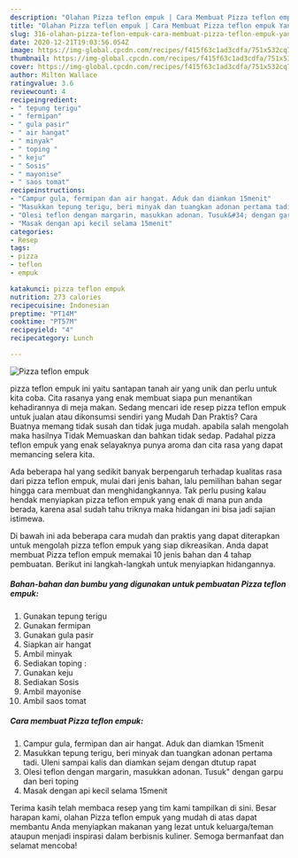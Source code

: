 ```yaml
---
description: "Olahan Pizza teflon empuk | Cara Membuat Pizza teflon empuk Yang Enak Dan Lezat"
title: "Olahan Pizza teflon empuk | Cara Membuat Pizza teflon empuk Yang Enak Dan Lezat"
slug: 316-olahan-pizza-teflon-empuk-cara-membuat-pizza-teflon-empuk-yang-enak-dan-lezat
date: 2020-12-21T19:03:56.054Z
image: https://img-global.cpcdn.com/recipes/f415f63c1ad3cdfa/751x532cq70/pizza-teflon-empuk-foto-resep-utama.jpg
thumbnail: https://img-global.cpcdn.com/recipes/f415f63c1ad3cdfa/751x532cq70/pizza-teflon-empuk-foto-resep-utama.jpg
cover: https://img-global.cpcdn.com/recipes/f415f63c1ad3cdfa/751x532cq70/pizza-teflon-empuk-foto-resep-utama.jpg
author: Milton Wallace
ratingvalue: 3.6
reviewcount: 4
recipeingredient:
- " tepung terigu"
- " fermipan"
- " gula pasir"
- " air hangat"
- " minyak"
- " toping "
- " keju"
- " Sosis"
- " mayonise"
- " saos tomat"
recipeinstructions:
- "Campur gula, fermipan dan air hangat. Aduk dan diamkan 15menit"
- "Masukkan tepung terigu, beri minyak dan tuangkan adonan pertama tadi. Uleni sampai kalis dan diamkan sejam dengan dtutup rapat"
- "Olesi teflon dengan margarin, masukkan adonan. Tusuk&#34; dengan garpu dan beri toping"
- "Masak dengan api kecil selama 15menit"
categories:
- Resep
tags:
- pizza
- teflon
- empuk

katakunci: pizza teflon empuk 
nutrition: 273 calories
recipecuisine: Indonesian
preptime: "PT14M"
cooktime: "PT57M"
recipeyield: "4"
recipecategory: Lunch

---
```



![Pizza teflon empuk](https://img-global.cpcdn.com/recipes/f415f63c1ad3cdfa/751x532cq70/pizza-teflon-empuk-foto-resep-utama.jpg)


pizza teflon empuk ini yaitu santapan tanah air yang unik dan perlu untuk kita coba. Cita rasanya yang enak membuat siapa pun menantikan kehadirannya di meja makan.
Sedang mencari ide resep pizza teflon empuk untuk jualan atau dikonsumsi sendiri yang Mudah Dan Praktis? Cara Buatnya memang tidak susah dan tidak juga mudah. apabila salah mengolah maka hasilnya Tidak Memuaskan dan bahkan tidak sedap. Padahal pizza teflon empuk yang enak selayaknya punya aroma dan cita rasa yang dapat memancing selera kita.



Ada beberapa hal yang sedikit banyak berpengaruh terhadap kualitas rasa dari pizza teflon empuk, mulai dari jenis bahan, lalu pemilihan bahan segar hingga cara membuat dan menghidangkannya. Tak perlu pusing kalau hendak menyiapkan pizza teflon empuk yang enak di mana pun anda berada, karena asal sudah tahu triknya maka hidangan ini bisa jadi sajian istimewa.


Di bawah ini ada beberapa cara mudah dan praktis yang dapat diterapkan untuk mengolah pizza teflon empuk yang siap dikreasikan. Anda dapat membuat Pizza teflon empuk memakai 10 jenis bahan dan 4 tahap pembuatan. Berikut ini langkah-langkah untuk menyiapkan hidangannya.

<!--inarticleads1-->

##### Bahan-bahan dan bumbu yang digunakan untuk pembuatan Pizza teflon empuk:

1. Gunakan  tepung terigu
1. Gunakan  fermipan
1. Gunakan  gula pasir
1. Siapkan  air hangat
1. Ambil  minyak
1. Sediakan  toping :
1. Gunakan  keju
1. Sediakan  Sosis
1. Ambil  mayonise
1. Ambil  saos tomat




<!--inarticleads2-->

##### Cara membuat Pizza teflon empuk:

1. Campur gula, fermipan dan air hangat. Aduk dan diamkan 15menit
1. Masukkan tepung terigu, beri minyak dan tuangkan adonan pertama tadi. Uleni sampai kalis dan diamkan sejam dengan dtutup rapat
1. Olesi teflon dengan margarin, masukkan adonan. Tusuk&#34; dengan garpu dan beri toping
1. Masak dengan api kecil selama 15menit




Terima kasih telah membaca resep yang tim kami tampilkan di sini. Besar harapan kami, olahan Pizza teflon empuk yang mudah di atas dapat membantu Anda menyiapkan makanan yang lezat untuk keluarga/teman ataupun menjadi inspirasi dalam berbisnis kuliner. Semoga bermanfaat dan selamat mencoba!
